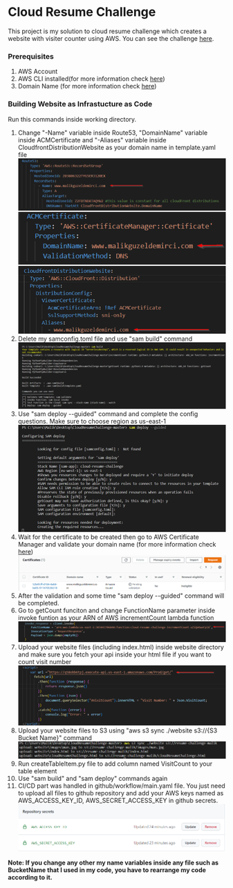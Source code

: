 # Cloud Resume Challenge
This project is my solution to cloud resume challenge which creates a website with visiter counter using AWS. You can see the challenge [here](https://cloudresumechallenge.dev/).

### Prerequisites
1. AWS Account
2. AWS CLI installed(for more information check [here](https://docs.aws.amazon.com/serverless-application-model/latest/developerguide/serverless-sam-cli-install.html)) 
3. Domain Name (for more information check [here](https://docs.aws.amazon.com/Route53/latest/DeveloperGuide/domain-register.html))

### Building Website as Infrastucture as Code
Run this commands inside working directory.
1. Change "-Name" variable inside Route53, "DomainName" variable inside ACMCertificate and "-Aliases" variable inside CloudfrontDistributionWebsite as your domain name in template.yaml file 
![alt text](https://github.com/MalikGuzeldemirci/Cloud-Resume-Challenge/blob/master/README.md-photos/c1.png)
![alt text](https://github.com/MalikGuzeldemirci/Cloud-Resume-Challenge/blob/master/README.md-photos/c2.png)
![alt text](https://github.com/MalikGuzeldemirci/Cloud-Resume-Challenge/blob/master/README.md-photos/c3.png)
2. Delete my samconfig.toml file and use "sam build" command
![alt text](https://github.com/MalikGuzeldemirci/Cloud-Resume-Challenge/blob/master/README.md-photos/sam-build.png)
3. Use "sam deploy --guided" command and complete the config questions. Make sure to choose region as us-east-1
![alt text](https://github.com/MalikGuzeldemirci/Cloud-Resume-Challenge/blob/master/README.md-photos/sam-deploy.png)
4. Wait for the certificate to be created then go to AWS Certificate Manager and validate your domain name (for more information check [here](https://docs.aws.amazon.com/acm/latest/userguide/dns-validation.html))
![alt text](https://github.com/MalikGuzeldemirci/Cloud-Resume-Challenge/blob/master/README.md-photos/certificatepng.png)
5. After the validation and some time "sam deploy --guided" command will be completed.
6. Go to getCount funciton and change FunctionName parameter inside invoke funtion as your ARN of AWS incrementCount lambda function
![alt text](https://github.com/MalikGuzeldemirci/Cloud-Resume-Challenge/blob/master/README.md-photos/getCount.png)
7. Upload your website files (including index.html) inside website directory and make sure you fetch your api inside your html file if you want to count visit number
![alt text](https://github.com/MalikGuzeldemirci/Cloud-Resume-Challenge/blob/master/README.md-photos/fetch.png)
8. Upload your website files to S3 using "aws s3 sync ./website s3://{S3 Bucket Name}" command  
![alt text](https://github.com/MalikGuzeldemirci/Cloud-Resume-Challenge/blob/master/README.md-photos/uploadS3.png)
9. Run createTableItem.py file to add column named VisitCount to your table element
10. Use "sam build" and "sam deploy" commands again
11. CI/CD part was handled in github/workflow/main.yaml file. You just need to upload all files to github repository and add your AWS keys named as AWS_ACCESS_KEY_ID, AWS_SECRET_ACCESS_KEY in github secrets.
![alt text](https://github.com/MalikGuzeldemirci/Cloud-Resume-Challenge/blob/master/README.md-photos/Secrets.png)

**Note: If you change any other my name variables inside any file such as BucketName that I used in my code, you have to rearrange my code according to it.**
